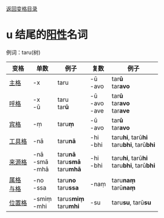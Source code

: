 [返回变格目录](summary.md)

# u 结尾的[阳性](masculime.md)名词

例词：taru(树)

| 变格 | 单数 | 例子 |复数 | 例子 |
| --- | ----- | ------ |---- | ---- |
| [主格](nom.md) | -x |taru  | -ū<br>-avo | tar**ū**<br>tar**avo** |
| [呼格](voc.md) | -x<br>-ū |taru<br>tar**ū** | -ū<br>-avo<br>-ave | tar**ū**<br>tar**avo**<br>tar**ave** |
| [宾格](acc.md) | -ṃ |taru**ṃ**  |-ū<br>-avo  |tar**ū**<br>tar**avo**  |
| [工具格](instr.md) |-nā  |taru**nā**  |-hi<br>-bhi  |taru**hi**, tarū**hi**<br>taru**bhi**, tarū**bhi**  |
| [来源格](abl.md) |-nā<br>-smā<br>-mhā  |taru**nā**<br>taru**smā**<br>taru**mhā**  | -hi<br>-bhi |taru**hi**, tarū**hi**<br>taru**bhi**, tarū**bhi**    |
| [属格](gen.md)<br>[与格](dat.md) |-no<br>-ssa|taru**no**<br>taru**ssa**  |-naṃ  |taru**naṃ**<br>tarū**naṃ**  |
| [位置格](loc.md) |-smiṃ<br>-mhi  |tarus**miṃ**<br>taru**mhi**  |-su  |taru**su**, tarū**su**  |